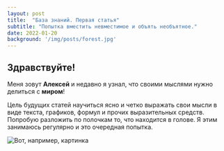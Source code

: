 ```yaml
---
layout: post
title:  "База знаний. Первая статья"
subtitle: "Попытка вместить невместимое и объять необъятное."
date: 2022-01-20
background: '/img/posts/forest.jpg'
---
```


## Здравствуйте!

Меня зовут **Алексей** и недавно я узнал, что своими мыслями нужно делиться с **миром**!

Цель будущих статей научиться ясно и четко выражать свои мысли в виде текста, графиков, формул и прочих выразительных средств.
Попробую разложить по полочкам то, что находится в голове. Я этим занимаюсь регулярно и это очередная попытка.

![Вот, например, картинка](/_site/img/posts/03.jpg)
